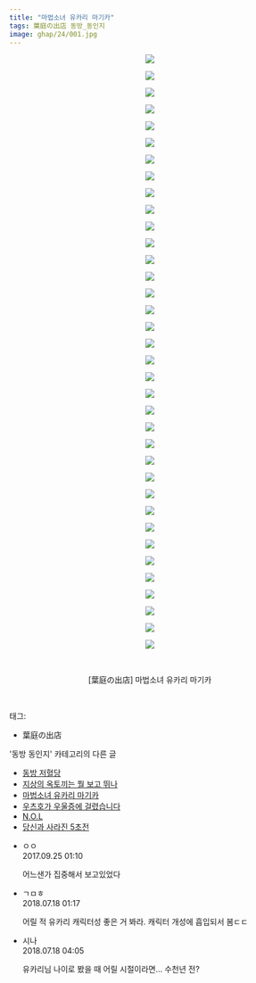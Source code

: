```yaml
---
title: "마법소녀 유카리 마기카"
tags: 葉庭の出店 동방_동인지
image: ghap/24/001.jpg
---
```

<div class="article">
<p style="text-align: center; clear: none; float: none;"><img src="{{ site.nasurl }}/ghap/24/001.jpg"/></p>
<p style="text-align: center; clear: none; float: none;"><img src="{{ site.nasurl }}/ghap/24/002.jpg"/></p>
<p style="text-align: center; clear: none; float: none;"><img src="{{ site.nasurl }}/ghap/24/003.jpg"/></p>
<p style="text-align: center; clear: none; float: none;"><img src="{{ site.nasurl }}/ghap/24/004.jpg"/></p>
<p style="text-align: center; clear: none; float: none;"><img src="{{ site.nasurl }}/ghap/24/005.jpg"/></p>
<p style="text-align: center; clear: none; float: none;"><img src="{{ site.nasurl }}/ghap/24/006.jpg"/></p>
<p style="text-align: center; clear: none; float: none;"><img src="{{ site.nasurl }}/ghap/24/007.jpg"/></p>
<p style="text-align: center; clear: none; float: none;"><img src="{{ site.nasurl }}/ghap/24/008.jpg"/></p>
<p style="text-align: center; clear: none; float: none;"><img src="{{ site.nasurl }}/ghap/24/009.jpg"/></p>
<p style="text-align: center; clear: none; float: none;"><img src="{{ site.nasurl }}/ghap/24/010.jpg"/></p>
<p style="text-align: center; clear: none; float: none;"><img src="{{ site.nasurl }}/ghap/24/011.jpg"/></p>
<p style="text-align: center; clear: none; float: none;"><img src="{{ site.nasurl }}/ghap/24/012.jpg"/></p>
<p style="text-align: center; clear: none; float: none;"><img src="{{ site.nasurl }}/ghap/24/013.jpg"/></p>
<p style="text-align: center; clear: none; float: none;"><img src="{{ site.nasurl }}/ghap/24/014.jpg"/></p>
<p style="text-align: center; clear: none; float: none;"><img src="{{ site.nasurl }}/ghap/24/015.jpg"/></p>
<p style="text-align: center; clear: none; float: none;"><img src="{{ site.nasurl }}/ghap/24/016.jpg"/></p>
<p style="text-align: center; clear: none; float: none;"><img src="{{ site.nasurl }}/ghap/24/017.jpg"/></p>
<p style="text-align: center; clear: none; float: none;"><img src="{{ site.nasurl }}/ghap/24/018.jpg"/></p>
<p style="text-align: center; clear: none; float: none;"><img src="{{ site.nasurl }}/ghap/24/019.jpg"/></p>
<p style="text-align: center; clear: none; float: none;"><img src="{{ site.nasurl }}/ghap/24/020.jpg"/></p>
<p style="text-align: center; clear: none; float: none;"><img src="{{ site.nasurl }}/ghap/24/021.jpg"/></p>
<p style="text-align: center; clear: none; float: none;"><img src="{{ site.nasurl }}/ghap/24/022.jpg"/></p>
<p style="text-align: center; clear: none; float: none;"><img src="{{ site.nasurl }}/ghap/24/023.jpg"/></p>
<p style="text-align: center; clear: none; float: none;"><img src="{{ site.nasurl }}/ghap/24/024.jpg"/></p>
<p style="text-align: center; clear: none; float: none;"><img src="{{ site.nasurl }}/ghap/24/025.jpg"/></p>
<p style="text-align: center; clear: none; float: none;"><img src="{{ site.nasurl }}/ghap/24/026.jpg"/></p>
<p style="text-align: center; clear: none; float: none;"><img src="{{ site.nasurl }}/ghap/24/027.jpg"/></p>
<p style="text-align: center; clear: none; float: none;"><img src="{{ site.nasurl }}/ghap/24/028.jpg"/></p>
<p style="text-align: center; clear: none; float: none;"><img src="{{ site.nasurl }}/ghap/24/029.jpg"/></p>
<p style="text-align: center; clear: none; float: none;"><img src="{{ site.nasurl }}/ghap/24/030.jpg"/></p>
<p style="text-align: center; clear: none; float: none;"><img src="{{ site.nasurl }}/ghap/24/031.jpg"/></p>
<p style="text-align: center; clear: none; float: none;"><img src="{{ site.nasurl }}/ghap/24/032.jpg"/></p>
<p style="text-align: center; clear: none; float: none;"><img src="{{ site.nasurl }}/ghap/24/033.jpg"/></p>
<p style="text-align: center; clear: none; float: none;"><img src="{{ site.nasurl }}/ghap/24/034.jpg"/></p>
<p style="text-align: center; clear: none; float: none;"><img src="{{ site.nasurl }}/ghap/24/035.jpg"/></p>
<p style="text-align: center; clear: none; float: none;"><img src="{{ site.nasurl }}/ghap/24/036.jpg"/></p>
<p style="text-align: center; clear: none; float: none;"><br/></p>
<p style="text-align: center; clear: none; float: none;">[葉庭の出店] 마법소녀 유카리 마기카</p>
<p><br/></p>
</div><div class="tagTrail">
<p>태그: </p>
<ul>
<li>葉庭の出店</li>
</ul>
</div><div class="another">
<p>'동방 동인지' 카테고리의 다른 글</p>
<ul>
<li><a href="/2016-06-16-ghap_26">동방 저혈당</a></li>
<li><a href="/2016-06-16-ghap_25">지상의 옥토끼는 뭘 보고 뛰나</a></li>
<li><a href="/2016-06-16-ghap_24">마법소녀 유카리 마기카</a></li>
<li><a href="/2016-06-16-ghap_23">우츠호가 우울증에 걸렸습니다</a></li>
<li><a href="/2016-06-16-ghap_22">N.O.L</a></li>
<li><a href="/2016-06-16-ghap_21">당신과 사라진 5초전</a></li>
</ul>
</div><div class="cb_module cb_fluid">
<div class="cb_wrt cb_profile">
<div class="comment">
<ul>
<li class="cb_thumb_off" id="comment15089805">
<div class="cb_comment_area">
<div class="cb_info_area">
<div class="cb_section">
<span class="cb_nick_name">ㅇㅇ</span>
</div>
<div class="cb_section">
<span class="cb_date">2017.09.25 01:10 </span>
</div>
</div>
<div class="cb_dsc_comment">
<p class="cb_dsc">
											어느샌가 집중해서 보고있었다
										</p>
</div>
</div></li>
<li class="cb_thumb_off" id="comment15289005">
<div class="cb_comment_area">
<div class="cb_info_area">
<div class="cb_section">
<span class="cb_nick_name">ㄱㅁㅎ</span>
</div>
<div class="cb_section">
<span class="cb_date">2018.07.18 01:17 </span>
</div>
</div>
<div class="cb_dsc_comment">
<p class="cb_dsc">
											어릴 적 유카리 캐릭터성 좋은 거 봐라. 캐릭터 개성에 흡입되서 봄ㄷㄷ
										</p>
</div>
</div></li>
<li class="cb_thumb_off" id="comment15289042">
<div class="cb_comment_area">
<div class="cb_info_area">
<div class="cb_section">
<span class="cb_nick_name">시나</span>
</div>
<div class="cb_section">
<span class="cb_date">2018.07.18 04:05 </span>
</div>
</div>
<div class="cb_dsc_comment">
<p class="cb_dsc">
											유카리님 나이로 봤을 때 어릴 시절이라면... 수천년 전?
										</p>
</div>
</div></li>
</ul>
</div>
</div><!-- commentList close -->
</div>
